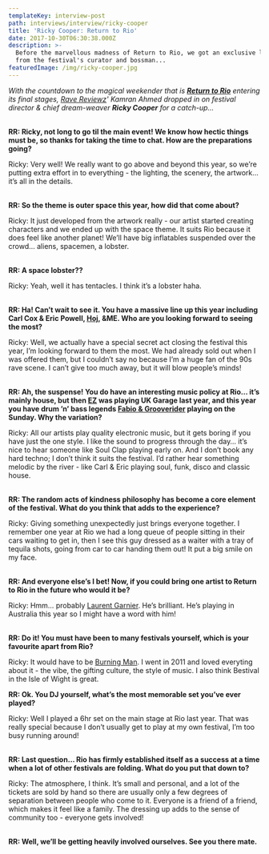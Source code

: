 ```yaml
---
templateKey: interview-post
path: interviews/interview/ricky-cooper
title: 'Ricky Cooper: Return to Rio'
date: 2017-10-30T06:30:38.000Z
description: >-
  Before the marvellous madness of Return to Rio, we got an exclusive lowdown
  from the festival's curator and bossman...
featuredImage: /img/ricky-cooper.jpg
---
```

_With the countdown to the magical weekender that is [**Return to Rio**](https://www.facebook.com/ReturnToRio/) entering its final stages, [Rave Reviewz](https://www.ravereviewz.net/)' Kamran Ahmed dropped in on festival director & chief dream-weaver **Ricky Cooper** for a catch-up…_
<br><br>

**RR: Ricky, not long to go til the main event! We know how hectic things must be, so thanks for taking the time to chat. How are the preparations going?**

Ricky: Very well! We really want to go above and beyond this year, so we’re putting extra effort in to everything - the lighting, the scenery, the artwork… it’s all in the details.
<br><br>

**RR: So the theme is outer space this year, how did that come about?**

Ricky: It just developed from the artwork really - our artist started creating characters and we ended up with the space theme. It suits Rio because it does feel like another planet! We’ll have big inflatables suspended over the crowd… aliens, spacemen, a lobster.
<br><br>

**RR: A space lobster??**

Ricky: Yeah, well it has tentacles. I think it’s a lobster haha.
<br><br>

**RR: Ha! Can’t wait to see it. You have a massive line up this year including Carl Cox & Eric Powell, [Hoj](https://www.facebook.com/hoj/), &ME. Who are you looking forward to seeing the most?**

Ricky: Well, we actually have a special secret act closing the festival this year, I’m looking forward to them the most. We had already sold out when I was offered them, but I couldn’t say no because I’m a huge fan of the 90s rave scene. I can’t give too much away, but it will blow people’s minds!
<br><br> 

**RR: Ah, the suspense! You do have an interesting music policy at Rio… it’s mainly house, but then **[**EZ**](https://www.facebook.com/djezofficial/)** was playing UK Garage last year, and this year you have drum ’n’ bass legends **[**Fabio & Grooverider**](https://www.facebook.com/fabioandgrooverider/)** playing on the Sunday. Why the variation?**

Ricky: All our artists play quality electronic music, but it gets boring if you have just the one style. I like the sound to progress through the day… it’s nice to hear someone like Soul Clap playing early on. And I don’t book any hard techno; I don’t think it suits the festival. I’d rather hear something melodic by the river - like Carl & Eric playing soul, funk, disco and classic house.
<br><br> 

**RR: The random acts of kindness philosophy has become a core element of the festival. What do you think that adds to the experience?**

Ricky: Giving something unexpectedly just brings everyone together. I remember one year at Rio we had a long queue of people sitting in their cars waiting to get in, then I see this guy dressed as a waiter with a tray of tequila shots, going from car to car handing them out! It put a big smile on my face.
<br><br>

**RR: And everyone else’s I bet! Now, if you could bring one artist to Return to Rio in the future who would it be?**

Ricky: Hmm… probably [Laurent Garnier](https://www.facebook.com/laurentgarnierofficial/). He’s brilliant. He’s playing in Australia this year so I might have a word with him!
<br><br>

**RR: Do it! You must have been to many festivals yourself, which is your favourite apart from Rio?**

Ricky: It would have to be [Burning Man](https://l.facebook.com/l.php?u=https%3A%2F%2Fburningman.org%2F&h=ATNFFJGfAmNBT8SJ2Cpu9Y9a6aq5GNUc20X5ZvCzXfl2P6jge0ZWIFPGi_Z-HdS4pWOtwx6Xwt1NhpobN1sOV22IwfHNs16yVc_hnLr6jmH6iXDhmJjjgyQvgRlvMNeBgFmc2qB7SZtAOwFP1KnKdg). I went in 2011 and loved everyting about it - the vibe, the gifting culture, the style of music. I also think Bestival in the Isle of Wight is great.

**RR: Ok. You DJ yourself, what’s the most memorable set you’ve ever played?**

Ricky: Well I played a 6hr set on the main stage at Rio last year. That was really special because I don’t usually get to play at my own festival, I’m too busy running around!
<br><br>

**RR: Last question… Rio has firmly established itself as a success at a time when a lot of other festivals are folding. What do you put that down to?**

Ricky: The atmosphere, I think. It’s small and personal, and a lot of the tickets are sold by hand so there are usually only a few degrees of separation between people who come to it. Everyone is a friend of a friend, which makes it feel like a family. The dressing up adds to the sense of community too - everyone gets involved!
<br><br>

**RR: Well, we’ll be getting heavily involved ourselves. See you there mate.**

